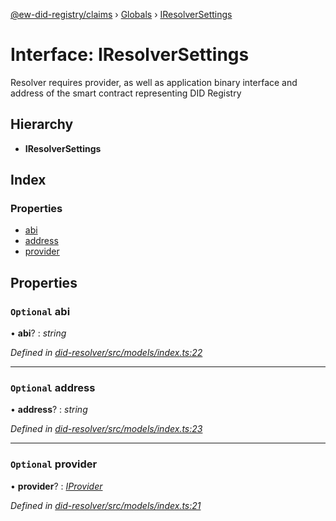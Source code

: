 [@ew-did-registry/claims](../README.md) › [Globals](../globals.md) › [IResolverSettings](iresolversettings.md)

# Interface: IResolverSettings

Resolver requires provider, as well as application binary interface and
address of the smart contract representing DID Registry

## Hierarchy

* **IResolverSettings**

## Index

### Properties

* [abi](iresolversettings.md#optional-abi)
* [address](iresolversettings.md#optional-address)
* [provider](iresolversettings.md#optional-provider)

## Properties

### `Optional` abi

• **abi**? : *string*

*Defined in [did-resolver/src/models/index.ts:22](https://github.com/energywebfoundation/ew-did-registry/blob/c7209ba/packages/did-resolver/src/models/index.ts#L22)*

___

### `Optional` address

• **address**? : *string*

*Defined in [did-resolver/src/models/index.ts:23](https://github.com/energywebfoundation/ew-did-registry/blob/c7209ba/packages/did-resolver/src/models/index.ts#L23)*

___

### `Optional` provider

• **provider**? : *[IProvider](iprovider.md)*

*Defined in [did-resolver/src/models/index.ts:21](https://github.com/energywebfoundation/ew-did-registry/blob/c7209ba/packages/did-resolver/src/models/index.ts#L21)*
